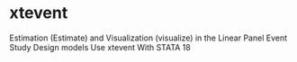 # xtevent
Estimation (Estimate) and Visualization (visualize) in the Linear Panel Event Study Design models Use xtevent With STATA 18
